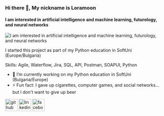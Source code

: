 ### Hi there 👋, My nickname is Loramoon
#### I am interested in artificial intelligence and machine learning, futurology, and neural networks
![I am interested in artificial intelligence and machine learning, futurology, and neural networks](https://media-exp1.licdn.com/dms/image/C5612AQH4wNEoCPNXGw/article-cover_image-shrink_600_2000/0/1603042799143?e=1669248000&v=beta&t=Ug1MpwSeKL0UGIhwmbF-0K16Lt_9tcKnMuIpEzLbhwA)

I started this project as part of my Python education in SoftUni (Europe/Bulgaria)

Skills: Agile, Waterflow, Jira, SQL, API, Postman, SOAPUI, Python

- 🔭 I’m currently working on my Python education in SoftUni (Bulgaria/Europe) 
- ⚡ Fun fact: I gave up cigarettes, computer games, and social networks... but I don't want to give up beer 


[<img src='https://cdn.jsdelivr.net/npm/simple-icons@3.0.1/icons/github.svg' alt='github' height='40'>](https://github.com/loramoon)  [<img src='https://cdn.jsdelivr.net/npm/simple-icons@3.0.1/icons/linkedin.svg' alt='linkedin' height='40'>](https://www.linkedin.com/in/violeta-atanasova-6123548/)  [<img src='https://cdn.jsdelivr.net/npm/simple-icons@3.0.1/icons/facebook.svg' alt='facebook' height='40'>](https://www.facebook.com/100079937106125)  
